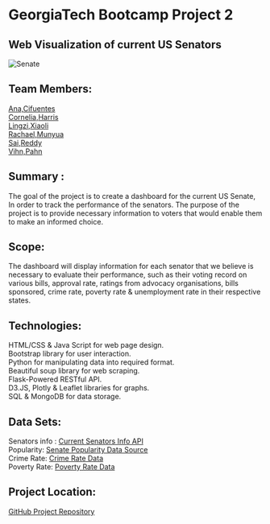 
# GeorgiaTech Bootcamp Project 2 

## Web Visualization of current US Senators

![Senate](https://upload.wikimedia.org/wikipedia/commons/thumb/e/e1/Capitol_at_night_7_%28Washington%29_%2844519231474%29.jpg/800px-Capitol_at_night_7_%28Washington%29_%2844519231474%29.jpg "Logo Title Text 1")


## Team Members: 
[Ana,Cifuentes](https://github.com/cifuentes01) <br />
[Cornelia,Harris](https://github.com/CorneliaHarris) <br />
[Lingzi,Xiaoli](https://github.com/daisy0223) <br />
[Rachael,Munyua](https://github.com/Rmunyua) <br />
[Sai,Reddy](https://www.linkedin.com/in/saipraneeth1/) <br />
[Vihn,Pahn](https://github.com/vn0707/) <br />


## Summary : 
The goal of the project is to create a dashboard for the current US Senate, In order to track the performance of the senators. The purpose of the project is to provide necessary information to voters that would enable them to make an informed choice.


## Scope: 
The dashboard will display information for each senator that we believe is necessary to evaluate their performance, such as their voting record on various bills, approval rate, ratings from advocacy organisations, bills sponsored, crime rate,  poverty rate & unemployment rate in their respective states.

## Technologies:
HTML/CSS & Java Script for web page design. <br />
Bootstrap library for user interaction. <br />
Python for manipulating data into required format. <br />
Beautiful soup library for web scraping. <br />
Flask-Powered RESTful API. <br />
D3.JS, Plotly & Leaflet libraries for graphs. <br />
SQL & MongoDB for data storage. <br />

## Data Sets:
Senators info : [Current Senators Info API](https://www.govtrack.us/api/v2/role?current=true&role_type=senator) <br />
Popularity: [Senate Popularity Data Source](https://morningconsult.com/2019/01/10/americas-most-and-least-popular-senators-q4-2018-2/) <br />
Crime Rate: [Crime Rate Data](https://worldpopulationreview.com/state-rankings/crime-rate-by-state)<br />
Poverty Rate: [Poverty Rate Data](https://worldpopulationreview.com/state-rankings/poverty-rate-by-state)<br />

## Project Location:  
[GitHub Project Repository](https://github.com/sai-praneeth-reddy/GT_US_Senate.git)







































